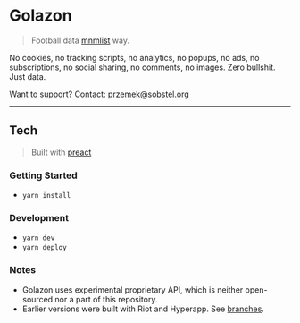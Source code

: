 # Golazon
> Football data [mnmlist](http://mnmlist.com/w/) way.

No cookies, no tracking scripts, no analytics, no popups, no ads,
no subscriptions, no social sharing, no comments, no images.
Zero bullshit. Just data.

Want to support? Contact: przemek@sobstel.org

------------

## Tech
> Built with [preact](https://github.com/developit/preact)

### Getting Started

* `yarn install`

### Development

* `yarn dev`
* `yarn deploy`

### Notes

* Golazon uses experimental proprietary API, which is neither open-sourced
  nor a part of this repository.
* Earlier versions were built with Riot and Hyperapp.
  See [branches](https://github.com/sobstel/golazon/branches).
